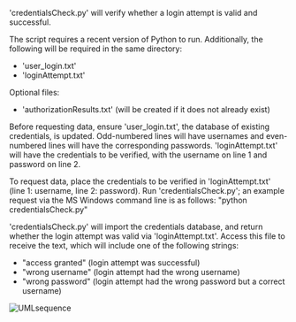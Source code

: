 'credentialsCheck.py' will verify whether a login attempt is valid and successful.

The script requires a recent version of Python to run.
Additionally, the following will be required in the same directory:
- 'user_login.txt'
- 'loginAttempt.txt'

Optional files:
- 'authorizationResults.txt' (will be created if it does not already exist)

Before requesting data, ensure 'user_login.txt', the database of existing credentials, is updated.
Odd-numbered lines will have usernames and even-numbered lines will have the corresponding passwords.
'loginAttempt.txt' will have the credentials to be verified, with the username on line 1 and password on line 2.

To request data, place the credentials to be verified in 'loginAttempt.txt' (line 1: username, line 2: password).
Run 'credentialsCheck.py'; an example request via the MS Windows command line is as follows:
"python credentialsCheck.py"

'credentialsCheck.py' will import the credentials database, and return whether the login attempt was valid
via 'loginAttempt.txt'. Access this file to receive the text, which will include one of the following strings:
- "access granted" (login attempt was successful)
- "wrong username" (login attempt had the wrong username)
- "wrong password" (login attempt had the wrong password but a correct username)

![UMLsequence](https://github.com/knoowin/CS361-Project-JI/assets/26076181/f321779c-1d84-4b69-8ce8-f2ca5d750005)
